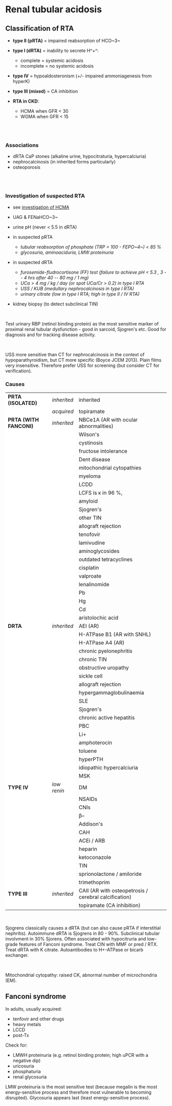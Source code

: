 # Renal tubular acidosis

## Classification of RTA  

+  **type II (pRTA)** = impaired reabsorption of HCO~3~  

+  **type I (dRTA)** = inability to secrete H^+^: 
    +  complete = systemic acidosis  
    +  incomplete = no systemic acidosis  

+  **type IV** = hypoaldosteronism (+/- impaired ammoniagenesis from hyperK)

+  **type III (mixed)** =  CA inhibition  

+  **RTA in CKD**: 
    + HCMA when GFR \< 30 
    + WGMA when GFR \< 15  

<br>
<br>


### Associations

- dRTA CaP stones (alkaline urine, hypocitraturia, hypercalciuria)    
- nephrocalcinosis (in inherited forms particularly)    
- osteoporosis  

<br>
<br>

### Investigation of suspected RTA

+ see [investigation of HCMA](#IxHCMA)
+  UAG & FENaHCO~3~  
+  urine pH (never \< 5.5 in dRTA)  

+  in suspected pRTA 
    +  *tubular reabsorption of phosphate (TRP = 100 - FEPO~4~) \< 85 %* 
    +  *glycosuria, aminoaciduria, LMW proteinuria*  
    
+  in suspected dRTA 
    +  *furosemide-fludrocortisone (FF) test (failure to achieve pH \< 5.3 , 3 -- 4 hrs after 40 -- 80 mg / 1 mg)* 
    +  *UCa \> 4 mg / kg / day (or spot UCa/Cr \> 0.2) in type I RTA* 
    +  *USS / KUB (medullary nephrocalcinosis in type I RTA)* 
    +  *urinary citrate (low in type I RTA; high in type II / IV RTA)*  
    
+  kidney biopsy (to detect subclinical TIN)  
    
<br>

Test urinary RBP (retinol binding protein) as the most sensitive marker of proximal renal tubular dysfunction - good in sarcoid, Sjogren's etc.  Good for diagnosis and for tracking disease activity.  

<br>

USS more sensitive than CT for nephrocalcinosis in the context of hypoparathyroidism, but CT more specific (Boyce JCEM 2013).  Plain films very insensitive.  Therefore prefer USS for screening (but consider CT for verification).  



### Causes

<!-- +  pRTA (isolated)  -->
<!--     +  inherited  -->
<!--     +  acquired *topiramate*   -->


<!-- +  pRTA (with Fanconi)  -->
<!--     +  inherited *NBCe1A (AR with ocular abnormalities)*  -->
<!--     +  metabolic *Wilson's, cystinosis, fructose intolerance, Dent's, mitochondrial cytopathies*  -->
<!--     +  dysproteinaemia *myeloma, LCDD, LCFS is κ in 96 %, amyloid*  -->
<!--     +  tubulointerstitial *interstitial nephritis (inc. Sjogren's), allograft rejection*  -->
<!--     +  drugs *(Abx / cART)* *tenofovir, lamivudine, aminoglycosides, outdated tetracyclines*  -->
<!--     +  drugs *(other) cisplatin, valproate, lenalinomide*  -->
<!--     +  toxins *Pb, Hg, Cd, aristolochic acid*   -->


<!-- +  dRTA  -->
<!--     +  inherited *AEI (AR), H-ATPase B1 (AR with SNHL), H-ATPase A4 (AR)*  -->
<!--     +  tubulointerstitial *chronic pyelonephritis, chronic TIN, obstructive uropathy, sickle cell, rejection*  -->
<!--     +  autoimmune *hypergammaglobulinaemia, SLE, Sjogren's, chronic active hepatitis, PBC*  -->
<!--     +  drugs *Li^+^, amphoterecin, toluene*  -->
<!--     +  nephrocalcinosis *hyperPTH, idiopathic hypercalciuria, MSK*   -->


<!-- +  type IV  -->
<!--     +  low renin *DM, NSAIDs, CNIs, β--*  -->
<!--     +  high renin *Addisons, CAH, ACEi, ARB, heparin, ketoconazole*  -->
<!--     +  abnormal CD *TIN, spiro, amiloride, trimethoprim*   -->


<!-- +  type III  -->
<!--     +  inherited *CAII (AR with osteopetrosis / cerebral calcification)*  -->
<!--     +  acquired *topiramate (CA inhibition)*   -->

<table>
<tbody>
  <tr>
   <td style="text-align:left;font-weight: bold;background-color: white !important;"> PRTA (ISOLATED) </td>
   <td style="text-align:left;font-style: italic;background-color: white !important;"> inherited </td>
   <td style="text-align:left;"> inherited </td>
  </tr>
  <tr>
   <td style="text-align:left;font-weight: bold;background-color: white !important;">  </td>
   <td style="text-align:left;font-style: italic;background-color: white !important;"> acquired </td>
   <td style="text-align:left;"> topiramate </td>
  </tr>
  <tr>
   <td style="text-align:left;font-weight: bold;background-color: white !important;"> PRTA (WITH FANCONI) </td>
   <td style="text-align:left;font-style: italic;background-color: white !important;"> inherited </td>
   <td style="text-align:left;"> NBCe1A (AR with ocular abnormalities) </td>
  </tr>
  <tr>
   <td style="text-align:left;font-weight: bold;background-color: white !important;">  </td>
   <td style="text-align:left;font-style: italic;background-color: white !important;">  </td>
   <td style="text-align:left;"> Wilson's </td>
  </tr>
  <tr>
   <td style="text-align:left;font-weight: bold;background-color: white !important;">  </td>
   <td style="text-align:left;font-style: italic;background-color: white !important;">  </td>
   <td style="text-align:left;"> cystinosis </td>
  </tr>
  <tr>
   <td style="text-align:left;font-weight: bold;background-color: white !important;">  </td>
   <td style="text-align:left;font-style: italic;background-color: white !important;">  </td>
   <td style="text-align:left;"> fructose intolerance </td>
  </tr>
  <tr>
   <td style="text-align:left;font-weight: bold;background-color: white !important;">  </td>
   <td style="text-align:left;font-style: italic;background-color: white !important;">  </td>
   <td style="text-align:left;"> Dent disease </td>
  </tr>
  <tr>
   <td style="text-align:left;font-weight: bold;background-color: white !important;">  </td>
   <td style="text-align:left;font-style: italic;background-color: white !important;">  </td>
   <td style="text-align:left;"> mitochondrial cytopathies </td>
  </tr>
  <tr>
   <td style="text-align:left;font-weight: bold;background-color: white !important;">  </td>
   <td style="text-align:left;font-style: italic;background-color: white !important;">  </td>
   <td style="text-align:left;"> myeloma </td>
  </tr>
  <tr>
   <td style="text-align:left;font-weight: bold;background-color: white !important;">  </td>
   <td style="text-align:left;font-style: italic;background-color: white !important;">  </td>
   <td style="text-align:left;"> LCDD </td>
  </tr>
  <tr>
   <td style="text-align:left;font-weight: bold;background-color: white !important;">  </td>
   <td style="text-align:left;font-style: italic;background-color: white !important;">  </td>
   <td style="text-align:left;"> LCFS is κ in 96 %, </td>
  </tr>
  <tr>
   <td style="text-align:left;font-weight: bold;background-color: white !important;">  </td>
   <td style="text-align:left;font-style: italic;background-color: white !important;">  </td>
   <td style="text-align:left;"> amyloid </td>
  </tr>
  <tr>
   <td style="text-align:left;font-weight: bold;background-color: white !important;">  </td>
   <td style="text-align:left;font-style: italic;background-color: white !important;">  </td>
   <td style="text-align:left;"> Sjogren's </td>
  </tr>
  <tr>
   <td style="text-align:left;font-weight: bold;background-color: white !important;">  </td>
   <td style="text-align:left;font-style: italic;background-color: white !important;">  </td>
   <td style="text-align:left;"> other TIN </td>
  </tr>
  <tr>
   <td style="text-align:left;font-weight: bold;background-color: white !important;">  </td>
   <td style="text-align:left;font-style: italic;background-color: white !important;">  </td>
   <td style="text-align:left;"> allograft rejection </td>
  </tr>
  <tr>
   <td style="text-align:left;font-weight: bold;background-color: white !important;">  </td>
   <td style="text-align:left;font-style: italic;background-color: white !important;">  </td>
   <td style="text-align:left;"> tenofovir </td>
  </tr>
  <tr>
   <td style="text-align:left;font-weight: bold;background-color: white !important;">  </td>
   <td style="text-align:left;font-style: italic;background-color: white !important;">  </td>
   <td style="text-align:left;"> lamivudine </td>
  </tr>
  <tr>
   <td style="text-align:left;font-weight: bold;background-color: white !important;">  </td>
   <td style="text-align:left;font-style: italic;background-color: white !important;">  </td>
   <td style="text-align:left;"> aminoglycosides </td>
  </tr>
  <tr>
   <td style="text-align:left;font-weight: bold;background-color: white !important;">  </td>
   <td style="text-align:left;font-style: italic;background-color: white !important;">  </td>
   <td style="text-align:left;"> outdated tetracyclines </td>
  </tr>
  <tr>
   <td style="text-align:left;font-weight: bold;background-color: white !important;">  </td>
   <td style="text-align:left;font-style: italic;background-color: white !important;">  </td>
   <td style="text-align:left;"> cisplatin </td>
  </tr>
  <tr>
   <td style="text-align:left;font-weight: bold;background-color: white !important;">  </td>
   <td style="text-align:left;font-style: italic;background-color: white !important;">  </td>
   <td style="text-align:left;"> valproate </td>
  </tr>
  <tr>
   <td style="text-align:left;font-weight: bold;background-color: white !important;">  </td>
   <td style="text-align:left;font-style: italic;background-color: white !important;">  </td>
   <td style="text-align:left;"> lenalinomide </td>
  </tr>
  <tr>
   <td style="text-align:left;font-weight: bold;background-color: white !important;">  </td>
   <td style="text-align:left;font-style: italic;background-color: white !important;">  </td>
   <td style="text-align:left;"> Pb </td>
  </tr>
  <tr>
   <td style="text-align:left;font-weight: bold;background-color: white !important;">  </td>
   <td style="text-align:left;font-style: italic;background-color: white !important;">  </td>
   <td style="text-align:left;"> Hg </td>
  </tr>
  <tr>
   <td style="text-align:left;font-weight: bold;background-color: white !important;">  </td>
   <td style="text-align:left;font-style: italic;background-color: white !important;">  </td>
   <td style="text-align:left;"> Cd </td>
  </tr>
  <tr>
   <td style="text-align:left;font-weight: bold;background-color: white !important;">  </td>
   <td style="text-align:left;font-style: italic;background-color: white !important;">  </td>
   <td style="text-align:left;"> aristolochic acid </td>
  </tr>
  <tr>
   <td style="text-align:left;font-weight: bold;background-color: white !important;"> DRTA </td>
   <td style="text-align:left;font-style: italic;background-color: white !important;"> inherited </td>
   <td style="text-align:left;"> AEI (AR) </td>
  </tr>
  <tr>
   <td style="text-align:left;font-weight: bold;background-color: white !important;">  </td>
   <td style="text-align:left;font-style: italic;background-color: white !important;">  </td>
   <td style="text-align:left;"> H-ATPase B1 (AR with SNHL) </td>
  </tr>
  <tr>
   <td style="text-align:left;font-weight: bold;background-color: white !important;">  </td>
   <td style="text-align:left;font-style: italic;background-color: white !important;">  </td>
   <td style="text-align:left;"> H-ATPase A4 (AR) </td>
  </tr>
  <tr>
   <td style="text-align:left;font-weight: bold;background-color: white !important;">  </td>
   <td style="text-align:left;font-style: italic;background-color: white !important;">  </td>
   <td style="text-align:left;"> chronic pyelonephritis </td>
  </tr>
  <tr>
   <td style="text-align:left;font-weight: bold;background-color: white !important;">  </td>
   <td style="text-align:left;font-style: italic;background-color: white !important;">  </td>
   <td style="text-align:left;"> chronic TIN </td>
  </tr>
  <tr>
   <td style="text-align:left;font-weight: bold;background-color: white !important;">  </td>
   <td style="text-align:left;font-style: italic;background-color: white !important;">  </td>
   <td style="text-align:left;"> obstructive uropathy </td>
  </tr>
  <tr>
   <td style="text-align:left;font-weight: bold;background-color: white !important;">  </td>
   <td style="text-align:left;font-style: italic;background-color: white !important;">  </td>
   <td style="text-align:left;"> sickle cell </td>
  </tr>
  <tr>
   <td style="text-align:left;font-weight: bold;background-color: white !important;">  </td>
   <td style="text-align:left;font-style: italic;background-color: white !important;">  </td>
   <td style="text-align:left;"> allograft rejection </td>
  </tr>
  <tr>
   <td style="text-align:left;font-weight: bold;background-color: white !important;">  </td>
   <td style="text-align:left;font-style: italic;background-color: white !important;">  </td>
   <td style="text-align:left;"> hypergammaglobulinaemia </td>
  </tr>
  <tr>
   <td style="text-align:left;font-weight: bold;background-color: white !important;">  </td>
   <td style="text-align:left;font-style: italic;background-color: white !important;">  </td>
   <td style="text-align:left;"> SLE </td>
  </tr>
  <tr>
   <td style="text-align:left;font-weight: bold;background-color: white !important;">  </td>
   <td style="text-align:left;font-style: italic;background-color: white !important;">  </td>
   <td style="text-align:left;"> Sjogren's </td>
  </tr>
  <tr>
   <td style="text-align:left;font-weight: bold;background-color: white !important;">  </td>
   <td style="text-align:left;font-style: italic;background-color: white !important;">  </td>
   <td style="text-align:left;"> chronic active hepatitis </td>
  </tr>
  <tr>
   <td style="text-align:left;font-weight: bold;background-color: white !important;">  </td>
   <td style="text-align:left;font-style: italic;background-color: white !important;">  </td>
   <td style="text-align:left;"> PBC </td>
  </tr>
  <tr>
   <td style="text-align:left;font-weight: bold;background-color: white !important;">  </td>
   <td style="text-align:left;font-style: italic;background-color: white !important;">  </td>
   <td style="text-align:left;"> Li+ </td>
  </tr>
  <tr>
   <td style="text-align:left;font-weight: bold;background-color: white !important;">  </td>
   <td style="text-align:left;font-style: italic;background-color: white !important;">  </td>
   <td style="text-align:left;"> amphoterocin </td>
  </tr>
  <tr>
   <td style="text-align:left;font-weight: bold;background-color: white !important;">  </td>
   <td style="text-align:left;font-style: italic;background-color: white !important;">  </td>
   <td style="text-align:left;"> toluene </td>
  </tr>
  <tr>
   <td style="text-align:left;font-weight: bold;background-color: white !important;">  </td>
   <td style="text-align:left;font-style: italic;background-color: white !important;">  </td>
   <td style="text-align:left;"> hyperPTH </td>
  </tr>
  <tr>
   <td style="text-align:left;font-weight: bold;background-color: white !important;">  </td>
   <td style="text-align:left;font-style: italic;background-color: white !important;">  </td>
   <td style="text-align:left;"> idiopathic hypercalciuria </td>
  </tr>
  <tr>
   <td style="text-align:left;font-weight: bold;background-color: white !important;">  </td>
   <td style="text-align:left;font-style: italic;background-color: white !important;">  </td>
   <td style="text-align:left;"> MSK </td>
  </tr>
  <tr>
   <td style="text-align:left;font-weight: bold;background-color: white !important;"> TYPE IV </td>
   <td style="text-align:left;font-style: italic;background-color: white !important;"> low renin </td>
   <td style="text-align:left;"> DM </td>
  </tr>
  <tr>
   <td style="text-align:left;font-weight: bold;background-color: white !important;">  </td>
   <td style="text-align:left;font-style: italic;background-color: white !important;">  </td>
   <td style="text-align:left;"> NSAIDs </td>
  </tr>
  <tr>
   <td style="text-align:left;font-weight: bold;background-color: white !important;">  </td>
   <td style="text-align:left;font-style: italic;background-color: white !important;">  </td>
   <td style="text-align:left;"> CNIs </td>
  </tr>
  <tr>
   <td style="text-align:left;font-weight: bold;background-color: white !important;">  </td>
   <td style="text-align:left;font-style: italic;background-color: white !important;">  </td>
   <td style="text-align:left;"> β– </td>
  </tr>
  <tr>
   <td style="text-align:left;font-weight: bold;background-color: white !important;">  </td>
   <td style="text-align:left;font-style: italic;background-color: white !important;">  </td>
   <td style="text-align:left;"> Addison's </td>
  </tr>
  <tr>
   <td style="text-align:left;font-weight: bold;background-color: white !important;">  </td>
   <td style="text-align:left;font-style: italic;background-color: white !important;">  </td>
   <td style="text-align:left;"> CAH </td>
  </tr>
  <tr>
   <td style="text-align:left;font-weight: bold;background-color: white !important;">  </td>
   <td style="text-align:left;font-style: italic;background-color: white !important;">  </td>
   <td style="text-align:left;"> ACEi / ARB </td>
  </tr>
  <tr>
   <td style="text-align:left;font-weight: bold;background-color: white !important;">  </td>
   <td style="text-align:left;font-style: italic;background-color: white !important;">  </td>
   <td style="text-align:left;"> heparin </td>
  </tr>
  <tr>
   <td style="text-align:left;font-weight: bold;background-color: white !important;">  </td>
   <td style="text-align:left;font-style: italic;background-color: white !important;">  </td>
   <td style="text-align:left;"> ketoconazole </td>
  </tr>
  <tr>
   <td style="text-align:left;font-weight: bold;background-color: white !important;">  </td>
   <td style="text-align:left;font-style: italic;background-color: white !important;">  </td>
   <td style="text-align:left;"> TIN </td>
  </tr>
  <tr>
   <td style="text-align:left;font-weight: bold;background-color: white !important;">  </td>
   <td style="text-align:left;font-style: italic;background-color: white !important;">  </td>
   <td style="text-align:left;"> sprionolactone / amiloride </td>
  </tr>
  <tr>
   <td style="text-align:left;font-weight: bold;background-color: white !important;">  </td>
   <td style="text-align:left;font-style: italic;background-color: white !important;">  </td>
   <td style="text-align:left;"> trimethoprim </td>
  </tr>
  <tr>
   <td style="text-align:left;font-weight: bold;background-color: white !important;"> TYPE III </td>
   <td style="text-align:left;font-style: italic;background-color: white !important;"> inherited </td>
   <td style="text-align:left;"> CAII (AR with osteopetrosis / cerebral calcification) </td>
  </tr>
  <tr>
   <td style="text-align:left;font-weight: bold;background-color: white !important;">  </td>
   <td style="text-align:left;font-style: italic;background-color: white !important;">  </td>
   <td style="text-align:left;"> topiramate (CA inhibition) </td>
  </tr>
</tbody>
</table>

<br>

Sjogrens classically causes a dRTA (but can also cause pRTA if interstitial nephritis).  Autoimmune dRTA is Sjogrens in 80 - 90%.  Subclinical tubular involvment in 30% Sjorens.  Often associated with hypocitruria and low-grade features of Fanconi syndrome.  Treat CIN with MMF or pred / RTX.  Treat dRTA with K citrate.  Autoantibodies to H+-ATPase or bicarb exchanger.  

<br>

Mitochondrial cytopathy: raised CK, abnormal number of microchondria (EM).

<!-- ### Treatment -->

<!-- +  K citrate  -->
<!-- +  +/- NaHCO~3~  -->

## Fanconi syndrome

In adults, usually acquired:

- tenfovir and other drugs  
- heavy metals  
- LCCD  
- post-Tx  


Check for:

- LMWH proteinuria (e.g. retinol binding protein; high uPCR with a negative dip)  
- uricosuria  
- phosphaturia  
- renal glycosuria  

LMW proteinuria is the most sensitive test (because megalin is the most energy-sensitive process and therefore most vulnerable to becoming disrupted).  Glycosuria appears last (least energy-sensitive process).    

<!-- <br> -->
<!-- <br> -->

<!-- ## Management -->

<!-- **Alkali supplements** for RTA (see [ESPN clinical practice points, NDT 2021](https://doi: 10.1093/ndt/gfab171)):   -->

<!-- - citrate unpalatable; longer half-life (as requires hepatic metabolism), more concentrated (2 - 3 mmmol/ml)   -->
<!-- - HCO3 associated with belching; less concentrated (1 mmol/ml)   -->
<!-- - microgranular formulation of K citrate and KHCO3 since 2017   -->
<!-- - usually 2 - 3 mmol/kg/day in adults (target HCO3, Cl, K and UCa); start at 60 mmol/day   -->
<!-- - may need additional KCl   -->
<!-- - avoid thaizides (will aggravate hypoK)   -->
<!-- - should have surveillance USS   -->

<!-- <br> -->

<!-- Uptodate:   -->

<!-- - see table 1 for options of alkali therapy   -->
<!-- - dRTA = start 80 - 120 mmol citrate (or HCO3) per day; usual maintenance 30 - 50 (or 1 - 2 mmol/kg/day)   -->
<!-- - pRTA needs much higher doses because therapeutic HCO3 load will exceed Tm and cause a bicarbonate diureis - therefore need 10 -- 15 mmmol/kg/day - may aggravate hypoK - so may need liquid sodium citrate as most concentrated   -->
<!-- - may need thiazides (to limit HCO3 wasting) / amiloride (to limit hypoK) in pRTA   -->

